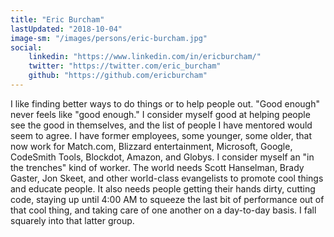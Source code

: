 ```yaml
---
title: "Eric Burcham"
lastUpdated: "2018-10-04"
image-sm: "/images/persons/eric-burcham.jpg"
social:
    linkedin: "https://www.linkedin.com/in/ericburcham/"
    twitter: "https://twitter.com/eric_burcham"    
    github: "https://github.com/ericburcham"
---
```


I like finding better ways to do things or to help people out. "Good enough" never feels like "good enough." I consider myself good at helping people see the good in themselves, and the list of people I have mentored would seem to agree. I have former employees, some younger, some older, that now work for Match.com, Blizzard entertainment, Microsoft, Google, CodeSmith Tools, Blockdot, Amazon, and Globys. I consider myself an "in the trenches" kind of worker. The world needs Scott Hanselman, Brady Gaster, Jon Skeet, and other world-class evangelists to promote cool things and educate people. It also needs people getting their hands dirty, cutting code, staying up until 4:00 AM to squeeze the last bit of performance out of that cool thing, and taking care of one another on a day-to-day basis. I fall squarely into that latter group.
